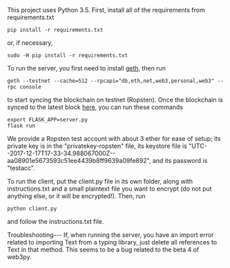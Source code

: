 This project uses Python 3.5. First, install all of the requirements from requirements.txt

```
pip install -r requirements.txt
```
or, if necessary,
```
sudo -H pip install -r requirements.txt
```

To run the server, you first need to install [geth](https://github.com/ethereum/go-ethereum/releases), then run
```
geth --testnet --cache=512 --rpcapi="db,eth,net,web3,personal,web3" --rpc console
```
to start syncing the blockchain on testnet (Ropsten). Once the blockchain is synced to the latest block [here](ropsten.etherscan.io), you can run these commands
```
export FLASK_APP=server.py
flask run
```

We provide a Ropsten test account with about 3 ether for ease of setup; its private key is in the "privatekey-ropsten" file, its keystore file is "UTC--2017-12-17T17-33-34.988067000Z--aa08901e5673593c51ee4439b8ff9639a09fe892", and its password is "testacc".

To run the client, put the client.py file in its own folder, along with instructions.txt and a small plaintext file you want to encrypt (do not put anything else, or it will be encrypted!). Then, run
```
python client.py
```
and follow the instructions.txt file.

Troubleshooting---
If, when running the server, you have an import error related to importing Text from a typing library, just delete all references to Text in that method. This seems to be a bug related to the beta 4 of web3py.